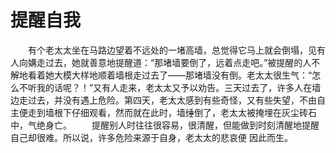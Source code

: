 # 提醒自我
　　有个老太太坐在马路边望着不远处的一堵高墙，总觉得它马上就会倒塌，见有人向媾走过去，她就善意地提醒道：“那堵墙要倒了，远着点走吧。”被提醒的人不解地看着她大模大样地顺着墙根走过去了——那堵墙没有倒。老太太很生气：“怎么不听我的话呢？！”又有人走来，老太太又予以劝告。三天过去了，许多人在墙边走过去，并没有遇上危险。第四天，老太太感到有些奇怪，又有些失望，不由自主便走到墙根下仔细观看，然而就在此时，墙缍倒了，老太太被掩埋在灰尘砖石中，气绝身亡。 
　　提醒别人时往往很容易，很清醒，但能做到时刻清醒地提醒自己却很难。所以说，许多危险来源于自身，老太太的悲哀便 因此而生。
 